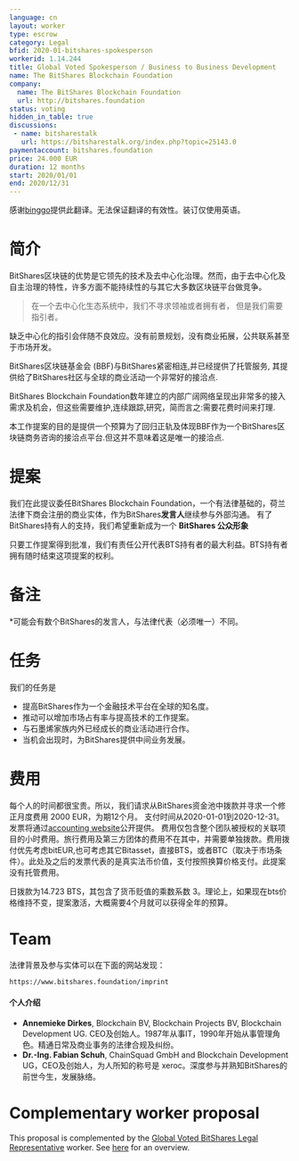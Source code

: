 ```yaml
---
language: cn
layout: worker
type: escrow
category: Legal
bfid: 2020-01-bitshares-spokesperson
workerid: 1.14.244
title: Global Voted Spokesperson / Business to Business Development
name: The BitShares Blockchain Foundation
company:
  name: The BitShares Blockchain Foundation
  url: http://bitshares.foundation
status: voting
hidden_in_table: true
discussions:
 - name: bitsharestalk
   url: https://bitsharestalk.org/index.php?topic=25143.0
paymentaccount: bitshares.foundation
price: 24.000 EUR
duration: 12 months
start: 2020/01/01
end: 2020/12/31
---
```


感谢[binggo](https://bitsharestalk.org/index.php?topic=31927.msg340523#msg340523)提供此翻译。无法保证翻译的有效性。装订仅使用英语。

# 简介

BitShares区块链的优势是它领先的技术及去中心化治理。然而，由于去中心化及自主治理的特性，许多方面不能持续性的与其它大多数区块链平台做竞争。

> 在一个去中心化生态系统中，我们不寻求领袖或者拥有者，
> 但是我们需要指引者。

缺乏中心化的指引会伴随不良效应。没有前景规划，没有商业拓展，公共联系甚至于市场开发。

BitShares区块链基金会 (BBF)与BitShares紧密相连,并已经提供了托管服务, 其提供给了BitShares社区与全球的商业活动一个非常好的接洽点.

BitShares Blockchain Foundation数年建立的内部广阔网络呈现出非常多的接入需求及机会，但这些需要维护,连续跟踪,研究，简而言之:需要花费时间来打理.

本工作提案的目的是提供一个预算为了回归正轨及体现BBF作为一个BitShares区块链商务咨询的接洽点平台.但这并不意味着这是唯一的接洽点.

# 提案

我们在此提议委任BitShares Blockchain Foundation，一个有法律基础的，荷兰法律下商会注册的商业实体，作为BitShares**发言人**继续参与外部沟通。
有了BitShares持有人的支持，我们希望重新成为一个
**BitShares 公众形象**

只要工作提案得到批准，我们有责任公开代表BTS持有者的最大利益。BTS持有者拥有随时结束这项提案的权利。

# 备注

*可能会有数个BitShares的发言人，与法律代表（必须唯一）不同。

# 任务


我们的任务是

* 提高BitShares作为一个金融技术平台在全球的知名度。
* 推动可以增加市场占有率与提高技术的工作提案。
* 与石墨烯家族内外已经成长的商业活动进行合作。
* 当机会出现时，为BitShares提供中间业务发展。

# 费用

每个人的时间都很宝贵。所以，我们请求从BitShares资金池中拨款并寻求一个修正月度费用 2000 EUR，为期12个月。
支付时间从2020-01-01到2020-12-31。发票将通过[accounting website](https://workers.bitshares.foundation/)公开提供。
费用仅包含整个团队被授权的关联项目的小时费用。旅行费用及第三方团体的费用不在其中，并需要单独拨款。费用拨付优先考虑bitEUR,也可考虑其它Bitasset，直接BTS，或者BTC（取决于市场条件）。此处及之后的发票代表的是真实法币价值，支付按照换算价格支付。此提案没有托管费用。

日拨款为14.723 BTS，其包含了货币贬值的乘数系数 3。理论上，如果现在bts价格维持不变，提案激活，大概需要4个月就可以获得全年的预算。
# Team

法律背景及参与实体可以在下面的网站发现：

    https://www.bitshares.foundation/imprint

#### 个人介绍

- **Annemieke Dirkes**, Blockchain BV, Blockchain Projects BV, Blockchain Development UG. CEO及创始人。1987年从事IT，1990年开始从事管理角色。精通日常及商业事务的法律合规及纠纷。
- **Dr.-Ing. Fabian Schuh**, ChainSquad GmbH and Blockchain Development UG，CEO及创始人，为人所知的称号是 xeroc。深度参与并熟知BitShares的前世今生，发展脉络。

# Complementary worker proposal

This proposal is complemented by the [Global Voted BitShares Legal Representative](/workers/2020-01-bitshares-legal-representative) worker. See [here](/workers/2020-01-spokesperson-and-legal-representative) for an overview.
